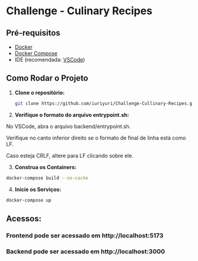 # Challenge - Culinary Recipes

## Pré-requisitos

- [Docker](https://www.docker.com/)
- [Docker Compose](https://docs.docker.com/compose/)
- IDE (recomendada: [VSCode](https://code.visualstudio.com/))

## Como Rodar o Projeto

1. **Clone o repositório:**

   ```bash
   git clone https://github.com/iuriyuri/Challenge-Cullinary-Recipes.git
   
2. **Verifique o formato do arquivo entrypoint.sh:**

No VSCode, abra o arquivo backend/entrypoint.sh.

Verifique no canto inferior direito se o formato de final de linha está como LF.

Caso esteja CRLF, altere para LF clicando sobre ele.

3. **Construa os Containers:**
  ```bash
  docker-compose build --no-cache
```
4. **Inicie os Serviços:**
  ```bash
  docker-compose up
```
## Acessos:
### Frontend pode ser acessado em http://localhost:5173
### Backend pode ser acessado em http://localhost:3000
